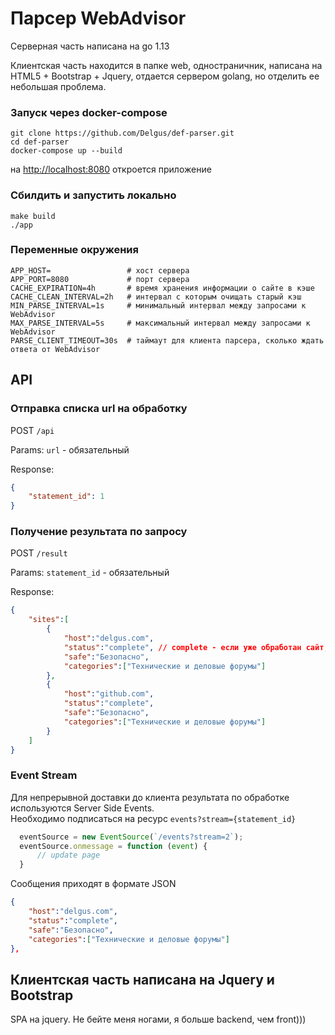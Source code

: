 # Парсер WebAdvisor

Серверная часть написана на go 1.13

Клиентская часть находится в папке web, одностраничник, написана на HTML5 + Bootstrap + Jquery, отдается сервером golang, но отделить ее небольшая проблема.

### Запуск через docker-compose
```
git clone https://github.com/Delgus/def-parser.git
cd def-parser
docker-compose up --build
```
на [http://localhost:8080](http://localhost:8080) откроется приложение


### Сбилдить и запустить локально
```
make build
./app
```

### Переменные окружения
```env
APP_HOST=                 # хост сервера
APP_PORT=8080             # порт сервера
CACHE_EXPIRATION=4h       # время хранения информации о сайте в кэше
CACHE_CLEAN_INTERVAL=2h   # интервал с которым очищать старый кэш
MIN_PARSE_INTERVAL=1s     # минимальный интервал между запросами к WebAdvisor
MAX_PARSE_INTERVAL=5s     # максимальный интервал между запросами к WebAdvisor
PARSE_CLIENT_TIMEOUT=30s  # таймаут для клиента парсера, сколько ждать ответа от WebAdvisor
``` 


## API

### Отправка списка url на обработку
POST `/api`

Params: 
    `url` - обязательный 

Response:
```json
{
    "statement_id": 1
}
```

### Получение результата по запросу
POST `/result`

Params:
    `statement_id` - обязательный

Response:
```json
{
    "sites":[
        {
            "host":"delgus.com",
            "status":"complete", // complete - если уже обработан сайт, progress - если сайт еще в обработке
            "safe":"Безопасно",
            "categories":["Технические и деловые форумы"]
        },
        {
            "host":"github.com",
            "status":"complete",
            "safe":"Безопасно",
            "categories":["Технические и деловые форумы"]
        }
    ]
}
```

### Event Stream
Для непрерывной доставки до клиента результата по обработке используются Server Side Events.  
Необходимо подписаться на ресурс `events?stream={statement_id}`  
```js
  eventSource = new EventSource(`/events?stream=2`);
  eventSource.onmessage = function (event) {
      // update page
  }
```
Сообщения приходят в формате JSON
```json
{
    "host":"delgus.com",
    "status":"complete",
    "safe":"Безопасно",
    "categories":["Технические и деловые форумы"]
},
```

## Клиентская часть написана на Jquery и Bootstrap

SPA на jquery.
Не бейте меня ногами, я больше backend, чем front)))
